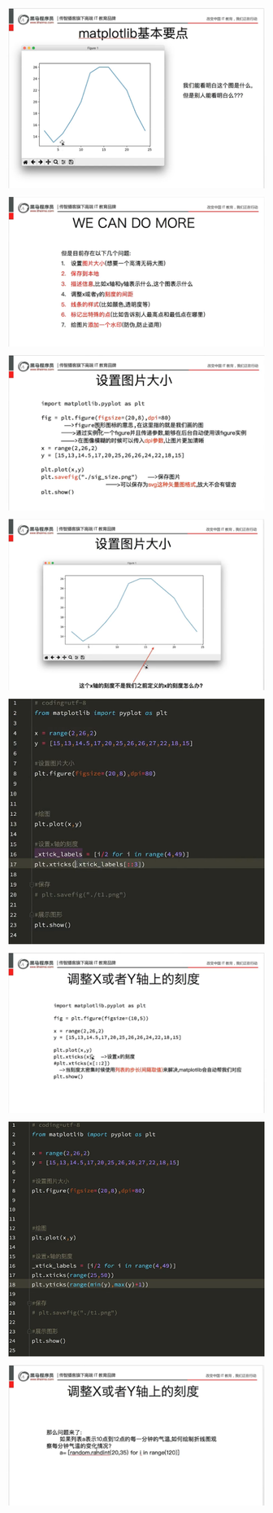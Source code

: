 ![](assets/2022-04-12-14-54-12-image.png)

![](assets/2022-04-12-14-55-05-image.png)

![](assets/2022-04-12-14-56-24-image.png)

![](assets/2022-04-12-14-59-41-image.png)

![](assets/2022-04-12-15-04-53-image.png)

![](assets/2022-04-12-15-05-47-image.png)

![](assets/2022-04-12-15-06-47-image.png)

![](assets/2022-04-12-15-07-12-image.png)



